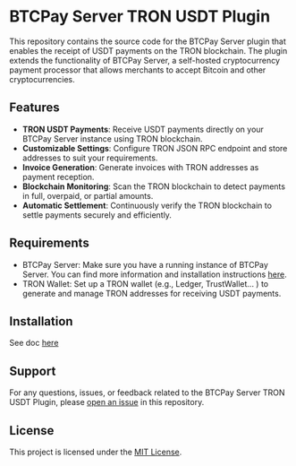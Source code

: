 # BTCPay Server TRON USDT Plugin

This repository contains the source code for the BTCPay Server plugin that enables the receipt of USDT payments on the TRON blockchain. 
The plugin extends the functionality of BTCPay Server, a self-hosted cryptocurrency payment processor that allows merchants to accept Bitcoin and other cryptocurrencies.

## Features

- **TRON USDT Payments**: Receive USDT payments directly on your BTCPay Server instance using TRON blockchain.
- **Customizable Settings**: Configure TRON JSON RPC endpoint and store addresses to suit your requirements.
- **Invoice Generation**: Generate invoices with TRON addresses as payment reception.
- **Blockchain Monitoring**: Scan the TRON blockchain to detect payments in full, overpaid, or partial amounts.
- **Automatic Settlement**: Continuously verify the TRON blockchain to settle payments securely and efficiently.

## Requirements

- BTCPay Server: Make sure you have a running instance of BTCPay Server. You can find more information and installation instructions [here](https://docs.btcpayserver.org/).
- TRON Wallet: Set up a TRON wallet (e.g., Ledger, TrustWallet... ) to generate and manage TRON addresses for receiving USDT payments.

## Installation

See doc [here]()

## Support

For any questions, issues, or feedback related to the BTCPay Server TRON USDT Plugin, please [open an issue](https://github.com/b0l0k/BTCPayServer.Plugins.TronUSDT/issues) in this repository.

## License

This project is licensed under the [MIT License](LICENSE).
